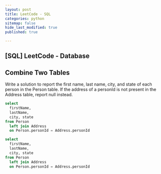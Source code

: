 ```yaml
---
layout: post
title: LeetCode - SQL
categories: python
sitemap: false
hide_last_modified: true
published: true

---
```


## [SQL] LeetCode - Database

## Combine Two Tables
Write a solution to report the first name, last name, city, and state of each person in the Person table. If the address of a personId is not present in the Address table, report null instead.

~~~ sql
select 
  firstName, 
  lastName, 
  city, state 
from Person 
  left join Address 
  on Person.personId = Address.personId
~~~ 

``` sql
select 
  firstName, 
  lastName, 
  city, state 
from Person 
  left join Address 
  on Person.personId = Address.personId
```
